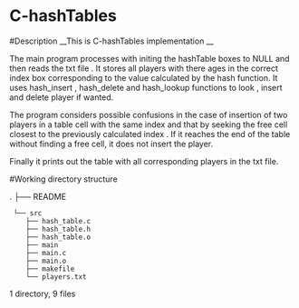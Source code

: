 # C-hashTables
#Description
__This is C-hashTables implementation __ 

The main program processes with initing the hashTable boxes to NULL and then  reads the txt file .
It stores all players with there ages in the correct index box corresponding to the value calculated by the hash function.
It uses hash_insert , hash_delete and hash_lookup functions to look , insert and delete player if wanted.

The program considers possible confusions in the case of insertion of two players in a table cell with the same index and that by seeking the free cell closest to 
the previously calculated  index .
If it reaches the end of the table without finding a free cell, it does not insert the player.


Finally it prints out the table with all corresponding players in the txt file.

#Working directory structure

.
├── README  

     └── src
        ├── hash_table.c
        ├── hash_table.h
        ├── hash_table.o
        ├── main
        ├── main.c
        ├── main.o
        ├── makefile
        └── players.txt
    
        
1 directory, 9 files

